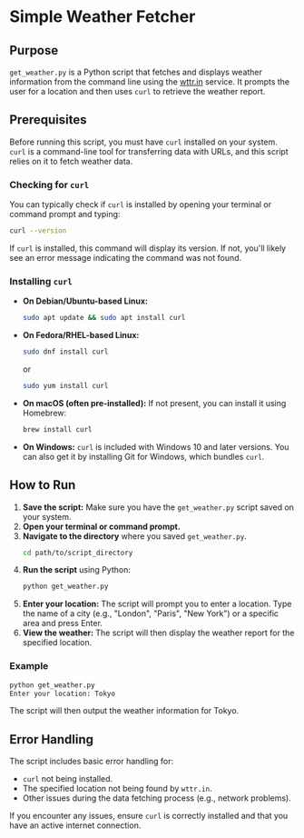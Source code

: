 # Simple Weather Fetcher

## Purpose

`get_weather.py` is a Python script that fetches and displays weather information from the command line using the [wttr.in](https://wttr.in/) service. It prompts the user for a location and then uses `curl` to retrieve the weather report.

## Prerequisites

Before running this script, you must have `curl` installed on your system. `curl` is a command-line tool for transferring data with URLs, and this script relies on it to fetch weather data.

### Checking for `curl`

You can typically check if `curl` is installed by opening your terminal or command prompt and typing:
```bash
curl --version
```
If `curl` is installed, this command will display its version. If not, you'll likely see an error message indicating the command was not found.

### Installing `curl`

- **On Debian/Ubuntu-based Linux:**
  ```bash
  sudo apt update && sudo apt install curl
  ```
- **On Fedora/RHEL-based Linux:**
  ```bash
  sudo dnf install curl
  ```
  or
  ```bash
  sudo yum install curl
  ```
- **On macOS (often pre-installed):**
  If not present, you can install it using Homebrew:
  ```bash
  brew install curl
  ```
- **On Windows:**
  `curl` is included with Windows 10 and later versions. You can also get it by installing Git for Windows, which bundles `curl`.

## How to Run

1.  **Save the script:** Make sure you have the `get_weather.py` script saved on your system.
2.  **Open your terminal or command prompt.**
3.  **Navigate to the directory** where you saved `get_weather.py`.
    ```bash
    cd path/to/script_directory
    ```
4.  **Run the script** using Python:
    ```bash
    python get_weather.py
    ```
5.  **Enter your location:** The script will prompt you to enter a location. Type the name of a city (e.g., "London", "Paris", "New York") or a specific area and press Enter.
6.  **View the weather:** The script will then display the weather report for the specified location.

### Example
```bash
python get_weather.py
Enter your location: Tokyo
```
The script will then output the weather information for Tokyo.

## Error Handling

The script includes basic error handling for:
-   `curl` not being installed.
-   The specified location not being found by `wttr.in`.
-   Other issues during the data fetching process (e.g., network problems).

If you encounter any issues, ensure `curl` is correctly installed and that you have an active internet connection.
